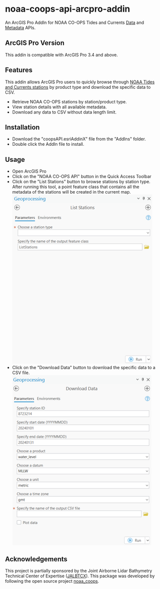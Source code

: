 # noaa-coops-api-arcpro-addin
An ArcGIS Pro AddIn for NOAA CO-OPS Tides and Currents [Data](https://api.tidesandcurrents.noaa.gov/api/prod/) and [Metadata](https://api.tidesandcurrents.noaa.gov/mdapi/prod/) APIs. 

## ArcGIS Pro Version
This addin is compatible with ArcGIS Pro 3.4 and above.

## Features
This addin allows ArcGIS Pro users to quickly browse through [NOAA Tides and Currents stations](https://tidesandcurrents.noaa.gov/) by product type and download the specific data to CSV.

- Retrieve NOAA CO-OPS stations by station/product type.
- View station details with all available metadata.
- Download any data to CSV without data length limit.

## Installation

- Download the "coopsAPI.esriAddinX" file from the "AddIns" folder.
- Double click the AddIn file to install.

## Usage

- Open ArcGIS Pro
- Click on the "NOAA CO-OPS API" button in the Quick Access Toolbar
- Click on the "List Stations" button to browse stations by station type. After running this tool, a point feature class that contains all the metadata of the stations will be created in the current map.
![List Stations](Images/List_Stations.png)
- Click on the "Download Data" button to download the specific data to a CSV file.
![Download Data](Images/Download_Data.png)

## Acknowledgements

This project is partially sponsored by the Joint Airborne Lidar Bathymetry Technical Center of Expertise ([JALBTCX](https://jalbtcx.usace.army.mil/)). 
This package was developed by following the open source project [noaa_coops](https://github.com/GClunies/noaa_coops).
